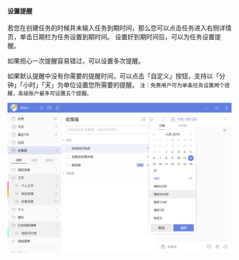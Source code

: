 #### 设置提醒

若您在创建任务的时候并未输入任务到期时间，那么您可以点击任务进入右侧详情页，单击日期栏为任务设置到期时间。 设置好到期时间后，可以为任务设置提醒。

如果担心一次提醒容易错过，可以设置多次提醒。

如果默认提醒中没有你需要的提醒时间，可以点击「自定义」按钮，支持以「分钟」「小时」「天」为单位设置您所需要的提醒。 `注：免费用户可为单条任务设置两个提醒，高级账户最多可设置五个提醒。`

![winreminder1](../../images/Windows/task/pasted%20image%200%201.png)

